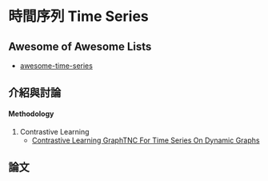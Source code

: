 # 時間序列 Time Series
   
## Awesome of Awesome Lists
+ [awesome-time-series](https://github.com/cuge1995/awesome-time-series)
## 介紹與討論
#### Methodology
1. Contrastive Learning
    + [Contrastive Learning GraphTNC For Time Series On Dynamic Graphs](https://ai-scholar.tech/en/articles/time-series/GraphTNC)

## 論文